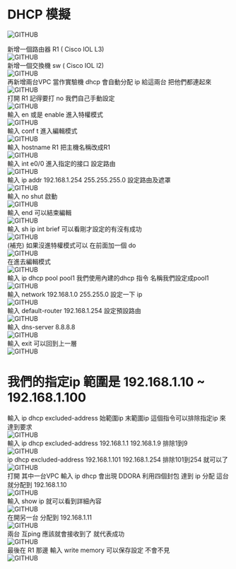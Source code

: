 # DHCP 模擬
![GITHUB](https://github.com/timmy10289/cisco/blob/main/pictures/0913/goal.png)  

新增一個路由器 R1  ( Cisco IOL  L3)  
![GITHUB](https://github.com/timmy10289/cisco/blob/main/pictures/0913/0913-52.png)  
新增一個交換機 sw  ( Cisco IOL  l2)  
![GITHUB](https://github.com/timmy10289/cisco/blob/main/pictures/0913/0913-53.png)  
再新增兩台VPC 當作實驗機 dhcp 會自動分配 ip 給這兩台  把他們都連起來  
![GITHUB](https://github.com/timmy10289/cisco/blob/main/pictures/0913/0913-54.png)  
打開 R1  記得要打 no   我們自己手動設定  
![GITHUB](https://github.com/timmy10289/cisco/blob/main/pictures/0913/0913-55.png)  
輸入 en 或是 enable  進入特權模式  
![GITHUB](https://github.com/timmy10289/cisco/blob/main/pictures/0913/0913-56.png)  
輸入 conf t  進入編輯模式  
![GITHUB](https://github.com/timmy10289/cisco/blob/main/pictures/0913/0913-57.png)  
輸入 hostname R1   把主機名稱改成R1  
![GITHUB](https://github.com/timmy10289/cisco/blob/main/pictures/0913/0913-58.png)  
輸入 int e0/0  進入指定的接口 設定路由  
![GITHUB](https://github.com/timmy10289/cisco/blob/main/pictures/0913/0913-59.png)  
輸入 ip addr 192.168.1.254 255.255.255.0  設定路由及遮罩  
![GITHUB](https://github.com/timmy10289/cisco/blob/main/pictures/0913/0913-60.png)  
輸入 no shut   啟動  
![GITHUB](https://github.com/timmy10289/cisco/blob/main/pictures/0913/0913-61.png)  
輸入 end 可以結束編輯  
![GITHUB](https://github.com/timmy10289/cisco/blob/main/pictures/0913/0913-62.png)  
輸入 sh ip int brief 可以看剛才設定的有沒有成功  
![GITHUB](https://github.com/timmy10289/cisco/blob/main/pictures/0913/0913-63.png)  
(補充)  如果沒進特權模式可以 在前面加一個 do  
![GITHUB](https://github.com/timmy10289/cisco/blob/main/pictures/0913/0913-64.png)  
在進去編輯模式  
![GITHUB](https://github.com/timmy10289/cisco/blob/main/pictures/0913/0913-65.png)  
輸入 ip dhcp pool pool1   我們使用內建的dhcp 指令  名稱我們設定成pool1  
![GITHUB](https://github.com/timmy10289/cisco/blob/main/pictures/0913/0913-66.png)  
輸入 network 192.168.1.0 255.255.0  設定一下 ip  
![GITHUB](https://github.com/timmy10289/cisco/blob/main/pictures/0913/0913-67.png)  
輸入 default-router 192.168.1.254  設定預設路由  
![GITHUB](https://github.com/timmy10289/cisco/blob/main/pictures/0913/0913-68.png)  
輸入 dns-server 8.8.8.8  
![GITHUB](https://github.com/timmy10289/cisco/blob/main/pictures/0913/0913-69.png)  
輸入 exit 可以回到上一層  
![GITHUB](https://github.com/timmy10289/cisco/blob/main/pictures/0913/0913-70.png)  

# 我們的指定ip 範圍是 192.168.1.10 ~ 192.168.1.100  
輸入 ip dhcp excluded-address 始範圍ip 末範圍ip  這個指令可以排除指定ip 來達到要求  
![GITHUB](https://github.com/timmy10289/cisco/blob/main/pictures/0913/0913-71.png)  
輸入 ip dhcp excluded-address 192.168.1.1 192.168.1.9   排除1到9  
![GITHUB](https://github.com/timmy10289/cisco/blob/main/pictures/0913/0913-72.png)  
ip dhcp excluded-address 192.168.1.101 192.168.1.254  排除101到254  就可以了  
![GITHUB](https://github.com/timmy10289/cisco/blob/main/pictures/0913/0913-73.png)  
打開 其中一台VPC 輸入 ip dhcp  會出現 DDORA 利用四個封包 達到 ip 分配  這台就分配到 192.168.1.10  
![GITHUB](https://github.com/timmy10289/cisco/blob/main/pictures/0913/0913-74.png)  
輸入 show ip  就可以看到詳細內容  
![GITHUB](https://github.com/timmy10289/cisco/blob/main/pictures/0913/0913-75.png)  
在開另一台  分配到 192.168.1.11  
![GITHUB](https://github.com/timmy10289/cisco/blob/main/pictures/0913/0913-76.png)  
兩台 互ping 應該就會接收到了  就代表成功  
![GITHUB](https://github.com/timmy10289/cisco/blob/main/pictures/0913/0913-77.png)  
最後在 R1 那邊 輸入 write memory  可以保存設定 不會不見  
![GITHUB](https://github.com/timmy10289/cisco/blob/main/pictures/0913/0913-78.png)  
 
